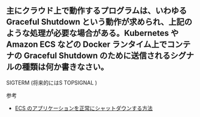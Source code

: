 ## 主にクラウド上で動作するプログラムは、いわゆる Graceful Shutdown という動作が求められ、上記のような処理が必要な場合がある。Kubernetes や Amazon ECS などの Docker ランタイム上でコンテナの Graceful Shutdown のために送信されるシグナルの種類は何か書きなさい。

SIGTERM (将来的にはS TOPSIGNAL )

参考

- [ECS のアプリケーションを正常にシャットダウンする方法](https://aws.amazon.com/jp/blogs/news/graceful-shutdowns-with-ecs/)

